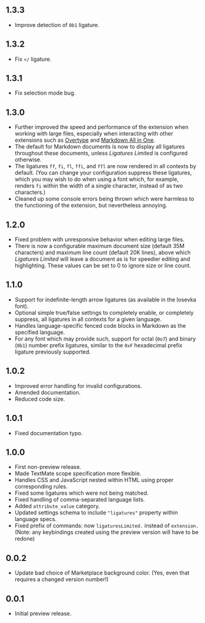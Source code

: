 ## 1.3.3

* Improve detection of `0b1` ligature.

## 1.3.2

* Fix `</` ligature.

## 1.3.1

* Fix selection mode bug.

## 1.3.0

* Further improved the speed and performance of the extension when working with large files, especially when interacting with other extensions such as [Overtype](https://marketplace.visualstudio.com/items?itemName=adammaras.overtype) and [Markdown All in One](https://marketplace.visualstudio.com/items?itemName=yzhang.markdown-all-in-one).
* The default for Markdown documents is now to display all ligatures throughout these documents, unless _Ligatures Limited_ is configured otherwise.
* The ligatures `ff`, `fi`, `fl`, `ffi`, and `ffl` are now rendered in all contexts by default. (You can change your configuration suppress these ligatures, which you may wish to do when using a font which, for example, renders `fi` within the width of a single character, instead of as two characters.)
* Cleaned up some console errors being thrown which were harmless to the functioning of the extension, but nevertheless annoying.

## 1.2.0

* Fixed problem with unresponsive behavior when editing large files.
* There is now a configurable maximum document size (default 35M characters) and maximum line count (default 20K lines), above which _Ligatures Limited_ will leave a document as is for speedier editing and highlighting. These values can be set to 0 to ignore size or line count.

## 1.1.0

* Support for indefinite-length arrow ligatures (as available in the Iosevka font).
* Optional simple true/false settings to completely enable, or completely suppress, all ligatures in all contexts for a given language.
* Handles language-specific fenced code blocks in Markdown as the specified language.
* For any font which may provide such, support for octal (`0o7`) and binary (`0b1`) number prefix ligatures, similar to the `0xF` hexadecimal prefix ligature previously supported.

## 1.0.2

* Improved error handling for invalid configurations.
* Amended documentation.
* Reduced code size.

## 1.0.1

* Fixed documentation typo.

## 1.0.0

* First non-preview release.
* Made TextMate scope specification more flexible.
* Handles CSS and JavaScript nested within HTML using proper corresponding rules.
* Fixed some ligatures which were not being matched.
* Fixed handling of comma-separated language lists.
* Added `attribute_value` category.
* Updated settings schema to include `"ligatures"` property within language specs.
* Fixed prefix of commands: now `ligaturesLimited.` instead of `extension.` (Note: any keybindings created using the preview version will have to be redone)

## 0.0.2

* Update bad choice of Marketplace background color. (Yes, even that requires a changed version number!)

## 0.0.1

* Initial preview release.
